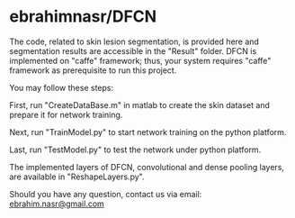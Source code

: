 # ebrahimnasr/DFCN
The code, related to skin lesion segmentation, is provided here and segmentation results are accessible in the "Result" folder.
DFCN is implemented on "caffe" framework; thus, your system requires "caffe" framework as prerequisite to run this project.

You may follow these steps:

First, run "CreateDataBase.m" in matlab to create the skin dataset and prepare it for network training.

Next, run "TrainModel.py" to start network training on the python platform.

Last, run "TestModel.py" to test the network under python platform.

The implemented layers of DFCN, convolutional and dense pooling layers, are available in "ReshapeLayers.py".



Should you have any question, contact us via email: ebrahim.nasr@gmail.com
